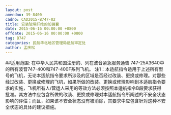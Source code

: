 ```yaml
---
layout: post
amendno: 39-8400
cadno: CAD2015-B747-02
title: 安装玻璃纤维的加强套
date: 2015-06-16 00:00:00 +0800
effdate: 2015-06-16 00:00:00 +0800
tag: B747
categories: 民航华北地区管理局适航审定处
author: 孟庆松
---
```


##适用范围:
在中华人民共和国注册的、列在波音紧急服务通告 747-25A3640中的所有波音747-400和747-400F系列飞机。
注1：本适航指令适用于上述所有型号的飞机，无论本适航指令要求所涉及的区域是否经过改装、更换或修理。对那些经过改装、更换或修理的飞机，如果所做的改装、更换或修理影响到本适航指令要求的实施，飞机所有人/营运人采用的等效方法必须按照本适航指令B段要求获得批准。其方法中应包含所做的改装、更换或修理对本适航指令所阐述的不安全状态影响的评估；而且，如果该不安全状态没有被消除，其要求中应包含针对这种不安全状态的具体的建议措施。

